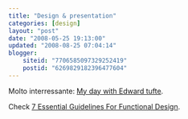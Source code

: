 ```yaml
---
title: "Design & presentation"
categories: [design]
layout: "post"
date: "2008-05-25 19:13:00"
updated: "2008-08-25 07:04:14"
blogger:
    siteid: "7706585097329252419"
    postid: "6269829182396477604"
---
```


Molto interressante: <a href='http://www.sellsbrothers.com/spout/default.aspx?content=archive.htm#My_Day_With_Edward_Tufte'>My day with Edward tufte</a>.

Check <a href='http://www.smashingmagazine.com/2008/08/05/7-essential-guidelines-for-functional-design/'>7 Essential Guidelines For Functional Design</a>.
